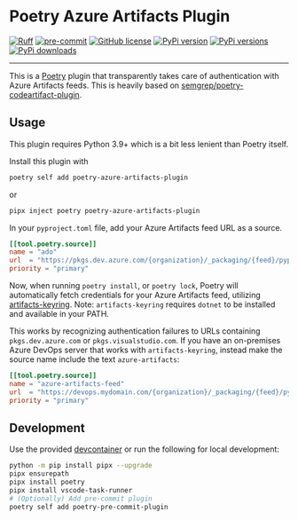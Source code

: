 # Poetry Azure Artifacts Plugin

[![Ruff](https://img.shields.io/endpoint?url=https://raw.githubusercontent.com/astral-sh/ruff/main/assets/badge/v2.json)](https://github.com/astral-sh/ruff)
[![pre-commit](https://img.shields.io/badge/pre--commit-enabled-brightgreen?logo=pre-commit)](https://github.com/pre-commit/pre-commit)
[![GitHub license](https://img.shields.io/github/license/NathanVaughn/poetry-azure-artifacts-plugin)](https://github.com/NathanVaughn/poetry-azure-artifacts-plugin/blob/main/LICENSE)
[![PyPi version](https://img.shields.io/pypi/v/poetry-azure-artifacts-plugin.svg)](https://pypi.org/project/poetry-azure-artifacts-plugin)
[![PyPi versions](https://img.shields.io/pypi/pyversions/poetry-azure-artifacts-plugin)](https://pypi.org/project/poetry-azure-artifacts-plugin)
[![PyPi downloads](https://img.shields.io/pypi/dm/poetry-azure-artifacts-plugin)](https://pypi.org/project/poetry-azure-artifacts-plugin)

---

This is a [Poetry](https://python-poetry.org/) plugin that transparently takes
care of authentication with Azure Artifacts feeds. This is heavily based on
[semgrep/poetry-codeartifact-plugin](https://github.com/semgrep/poetry-codeartifact-plugin).

## Usage

This plugin requires Python 3.9+ which is a bit less lenient than Poetry itself.

Install this plugin with

```bash
poetry self add poetry-azure-artifacts-plugin
```

or

```bash
pipx inject poetry poetry-azure-artifacts-plugin
```

In your `pyproject.toml` file, add your Azure Artifacts feed URL as a source.

```toml
[[tool.poetry.source]]
name = "ado"
url  = "https://pkgs.dev.azure.com/{organization}/_packaging/{feed}/pypi/simple/"
priority = "primary"
```

Now, when running `poetry install`, or `poetry lock`, Poetry will automatically
fetch credentials for your Azure Artifacts feed, utilizing
[artifacts-keyring](https://github.com/microsoft/artifacts-keyring).
Note: `artifacts-keyring` requires `dotnet` to be installed and available
in your PATH.

This works by recognizing authentication failures to URLs containing
`pkgs.dev.azure.com` or `pkgs.visualstudio.com`. If you have an on-premises
Azure DevOps server that works with `artifacts-keyring`, instead make the
source name include the text `azure-artifacts`:

```toml
[[tool.poetry.source]]
name = "azure-artifacts-feed"
url  = "https://devops.mydomain.com/{organization}/_packaging/{feed}/pypi/simple/"
priority = "primary"
```

## Development

Use the provided [devcontainer](https://containers.dev/)
or run the following for local development:

```bash
python -m pip install pipx --upgrade
pipx ensurepath
pipx install poetry
pipx install vscode-task-runner
# (Optionally) Add pre-commit plugin
poetry self add poetry-pre-commit-plugin
```
